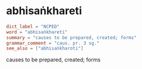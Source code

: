 # abhisaṅkhareti

``` toml
dict_label = "NCPED"
word = "abhisaṅkhareti"
summary = "causes to be prepared, created; forms"
grammar_comment = "caus. pr. 3 sg."
see_also = ["abhisaṅkharoti"]
```

causes to be prepared, created; forms

